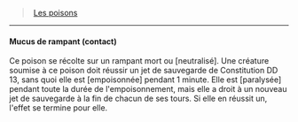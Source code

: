 ﻿---
!GenericItem
Name: Mucus de rampant (contact)
Id: poisons_hd.md#mucus-de-rampant-contact
ParentLink: poisons_hd.md#les-poisons
ParentName: Les poisons
NameLevel: 4
Attributes: {}
---
> [Les poisons](hd_poisons.md)

---

#### Mucus de rampant (contact)

Ce poison se récolte sur un rampant mort ou [neutralisé]. Une créature soumise à ce poison doit réussir un jet de sauvegarde de Constitution DD 13, sans quoi elle est [empoisonnée] pendant 1 minute. Elle est [paralysée] pendant toute la durée de l'empoisonnement, mais elle a droit à un nouveau jet de sauvegarde à la fin de chacun de ses tours. Si elle en réussit un, l'effet se termine pour elle.

